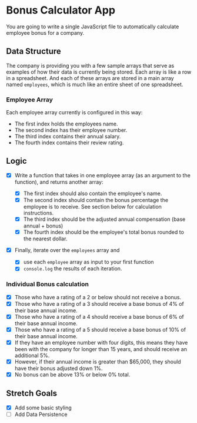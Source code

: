 # Bonus Calculator App

You are going to write a single JavaScript file to automatically calculate employee bonus for a company.

## Data Structure

The company is providing you with a few sample arrays that serve as examples of how their data is currently being stored. Each array is like a row in a spreadsheet. And each of these arrays are stored in a main array named `employees`, which is much like an entire sheet of one spreadsheet.

### Employee Array
Each employee array currently is configured in this way:

* The first index holds the employees name.
* The second index has their employee number.
* The third index contains their annual salary.
* The fourth index contains their review rating.

## Logic
* [x] Write a function that takes in one employee array (as an argument to the function), and returns another array:

  * [x] The first index should also contain the employee's name.
  * [x] The second index should contain the bonus percentage the employee is to receive. See section below for calculation instructions.
  * [x] The third index should be the adjusted annual compensation (base annual + bonus)
  * [x] The fourth index should be the employee's total bonus rounded to the nearest dollar.

* [x] Finally, iterate over the `employees` array and

  * [x] use each `employee` array as input to your first function
  * [x] `console.log` the results of each iteration.

### Individual Bonus calculation
* [x] Those who have a rating of a 2 or below should not receive a bonus.
* [x] Those who have a rating of a 3 should receive a base bonus of 4% of their base annual income.
* [x] Those who have a rating of a 4 should receive a base bonus of 6% of their base annual income.
* [x] Those who have a rating of a 5 should receive a base bonus of 10% of their base annual income.
* [x] If they have an employee number with four digits, this means they have been with the company for longer than 15 years, and should receive an additional 5%.
* [x] However, if their annual income is greater than $65,000, they should have their bonus adjusted down 1%.
* [x] No bonus can be above 13% or below 0% total.

## Stretch Goals
* [x] Add some basic styling
* [ ] Add Data Persistence
